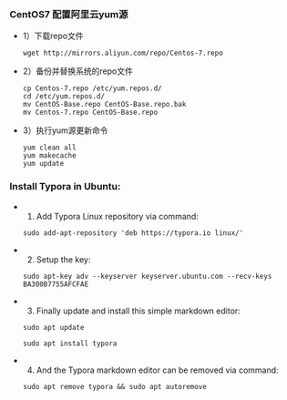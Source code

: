 ### CentOS7 配置阿里云yum源
- 1）下载repo文件
  ```
  wget http://mirrors.aliyun.com/repo/Centos-7.repo
  ```
- 2）备份并替换系统的repo文件
  ```
  cp Centos-7.repo /etc/yum.repos.d/
  cd /etc/yum.repos.d/
  mv CentOS-Base.repo CentOS-Base.repo.bak
  mv Centos-7.repo CentOS-Base.repo
  ```
- 3）执行yum源更新命令
  ```
  yum clean all
  yum makecache
  yum update
  ```
  
### Install Typora in Ubuntu:

- 1. Add Typora Linux repository via command:
  ```
  sudo add-apt-repository 'deb https://typora.io linux/'
  ```

- 2. Setup the key:
  ```
  sudo apt-key adv --keyserver keyserver.ubuntu.com --recv-keys BA300B7755AFCFAE
  ```
- 3. Finally update and install this simple markdown editor:
  ```
  sudo apt update

  sudo apt install typora
  ```
- 4. And the Typora markdown editor can be removed via command:
  ```
  sudo apt remove typora && sudo apt autoremove
  ```
